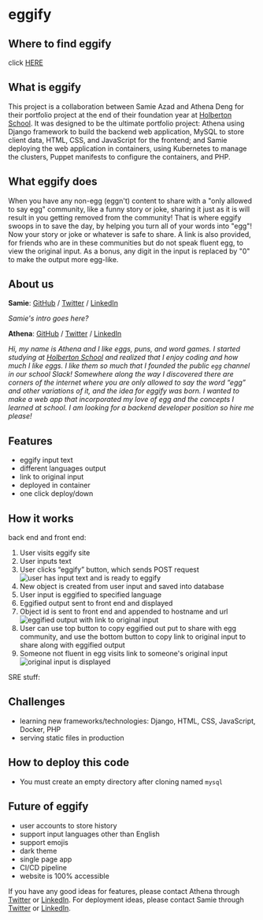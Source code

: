 # eggify
## Where to find eggify
click [HERE](http://eggventure.online/)

## What is eggify
This project is a collaboration between Samie Azad and Athena Deng for their portfolio project at the end of their foundation year at [Holberton School](https://www.holbertonschool.com/). It was designed to be the ultimate portfolio project: 
Athena using Django framework to build the backend web application, MySQL to store client data, HTML, CSS, and JavaScript for the frontend; 
and Samie deploying the web application in containers, using Kubernetes to manage the clusters, Puppet manifests to configure the containers, and PHP.

## What eggify does
When you have any non-egg (eggn't) content to share with a "only allowed to say egg" community, like a funny story or joke, sharing it just as it is will result in you getting removed from the community! That is where eggify swoops in to save the day, by helping you turn all of your words into "egg"! Now your story or joke or whatever is safe to share. A link is also provided, for friends who are in these communities but do not speak fluent egg, to view the original input. As a bonus, any digit in the input is replaced by "0" to make the output more egg-like.

## About us
**Samie**: [GitHub](https://github.com/sazad44) / [Twitter](https://twitter.com/AzadSamie) / [LinkedIn](https://www.linkedin.com/in/samieazad/)

_Samie's intro goes here?_

**Athena**: [GitHub](https://github.com/ad-egg) / [Twitter](https://twitter.com/CloudyCloak) / [LinkedIn](https://www.linkedin.com/in/ad-egg/)

_Hi, my name is Athena and I like eggs, puns, and word games. I started studying at [Holberton School](https://www.holbertonschool.com/) and realized that I enjoy coding and how much I like eggs. I like them so much that I founded the public `egg` channel in our school Slack! Somewhere along the way I discovered there are corners of the internet where you are only allowed to say the word “egg” and other variations of it, and the idea for eggify was born. I wanted to make a web app that incorporated my love of egg and the concepts I learned at school. I am looking for a backend developer position so hire me please!_

## Features
- eggify input text 
- different languages output
- link to original input
- deployed in container 
- one click deploy/down

## How it works
back end and front end:

1. User visits eggify site
2. User inputs text
3. User clicks “eggify” button, which sends POST request
   <img src="https://lh3.googleusercontent.com/Sy4hZr5H9mRDuhKCSnodGB6nHWNFyqvWGZ4o8J8nqb8KO6xKyu1OXst2hLZdOY9lvhkxUVRalycm71FOdtFuVbAP1-Ej0AIZP65ZwEg3CMV--V9Us6IRMJdI0lbo_qE_MpmEaLcA-Nut8Mq7D1DbNbLtUbPfluBw6OPDKp0pjIv_1pM3xNJ6wNyXVeo-eXZ0zFcVuYCRAo8GWp9r3hR3TyP58X9LdeTJBugMrJgplbSw7aPKIZ2Y3UppZ0lbbcJI_aF53O-SYNG8lPPcMhBKUBgM9koM37v-HW7UhoA2JWJKX8Gj5CMpkX2RUmiZRo4RzE6K_GAVn2vMWxYQITuhlCymGztc_MTzzsX-EGoLM_xH0pffNhshls5ryAdOv2-Z6zgwyk2xdzIJgPbt5Fl7wsnpVeN5tOBhNt_ZgB9_FBamQLnzwEUYMb1F1YWR8GhTTYUYn-7SlCmRin6GpOMLXRCLEdAp_cYG3i_ajT0gFspdZaQgp6Gt4Zb-c4OPbolk5OkouruzS7NsRgx22727WlyavjzOtDkBNzM3gpJgxMQnsbIJWa-KLCzNI6y2WTaSXCP2RzYsLHOVlaPgkSdvthJ5YEut-XY0k7alcNyNbvxQ3f6sE65sCPGTD9-P39ratRRxCPXsaOSMjlEs4cZfh-nZPa2SPg=w1756-h890-no" alt="user has input text and is ready to eggify">
4. New object is created from user input and saved into database
5. User input is eggified to specified language
6. Eggified output sent to front end and displayed
7. Object id is sent to front end and appended to hostname and url
   <img src="https://lh3.googleusercontent.com/Hy7cNaK2IgsUxJJFNWkwIIYNdTiRoz2MjkuVv9h-Jk0HhHEA5j_YXhOWSeufAmS8fECKhYkXwh-mg9FWIlR0OmAmuKEimO1ecSM3urXSLTfoP85eMCPTi-F58kjP50GNGiET7U3IqyGX66186B6RfzZZf6jud5MKPS4CrvHDBa9fVog-sVLn2uyYZNcu5GiWNYoLjuuFM4PTkhwo3bfCA59IucbaWErq2jG_DIfulaDFzgL9ueM9JXSo5xlnZ4ovC8REutruWsWRGV-vqGrSTkRDege1A7qLSVnnCffeaP5JqXCvnPL4SzwJF4w6SR-k7ac5PPvcRRvOlYwAQADo-tJPwLEpb81GUivFwtna2A6xiYmKMxb4vj57I4NWzBDUChbG5qtCyKB3shTGWo5vl9mWBpNrQ9kI5DDRfvusqXm6zBSWxtoCWoUPbkKcCEK_l8DWmbKfINP6ePdV4Ck1D-BXT80FzCbK6AFHyUDEyMAPclQuDv_pgEfaA9_S3jLWdQuILcdbgpSKe9mvNjAjM7gpGWNF21tquvGqyrzUi_WOrWriZ7Bou1nuSswGjbewR50AzxhldqgjUaSe5Yq3VhHLLbyzRPVuw0j03TSGBOIXwwwPBFqVzGastQgFyewSvGIJ6DmStqRfclX4sU9Pvf8ZKRYUqw=w1744-h1104-no" alt="eggified output with link to original input">
8. User can use top button to copy eggified out put to share with egg community, and use the bottom button to copy link to original input to share along with eggified output
9. Someone not fluent in egg visits link to someone's original input
   <img src="https://lh3.googleusercontent.com/H19YJ1Kfp23vgIUh_UkGOE4eYG-qIH2fyi6dBNW_CLb2YPNi3BPHyqGLS08VbuLw8G84Gco0n1r9cINP7WsGlFn62gkZnz3JIIfA6HtYEflRygNvulye2DnGLGh_bQbEUSELPyX_ZI0u8g4DS0vK5pATXKMICO_rK7_yG5jMcANvaDlr0k6-ot1gXweSEGJduS3VoT7xKW73Zz8Z8E7WPVbsrMmCKcsIdoiD7dU1i3rSZ5hwKq_aqaF0Xh_rv4wEeJ81V3Xq3iDXEraD1Hrlt7Or13Vr91JuchdWnNbHWEwGsFtNQdTzjQAxS698IS_LEG5TS6s3AeB8Q_WpCr09b3P-joeqGooVOyAv1SlKkd2NYktThLBMT2jDYSM3oBO6c3vBRrdED0PevcAl76JbWsIzuCAcopzpe0EyH8p_mpiPdGIt2IzWIT9uZQUPxPU_V4gBu5EoIy5auZ0QaXgfIXh2fbD-jPe49aeuRvFmJR1FygHz7t-a9rEiJVngFFfo8t9Ak7u3KKM_SYEpi9OpsNjf8Q9Y-MIQhuZ4Ksuo-cypAyowGuBzAYH0QUyxreTBkquAs-ZYSc9QdRR3GKTa6ppC8KHgUg_Qm3Fd9-cVtM8TzMq-dw4uaIBoThAUbvHsyrkc6EdvYkyh7pD5OwFO1a7knO0hAA=w1740-h714-no" alt="original input is displayed">

SRE stuff:


## Challenges
- learning new frameworks/technologies: Django, HTML, CSS, JavaScript, Docker, PHP
- serving static files in production 

## How to deploy this code
* You must create an empty directory after cloning named `mysql`

## Future of eggify
- user accounts to store history
- support input languages other than English
- support emojis
- dark theme
- single page app
- CI/CD pipeline
- website is 100% accessible

If you have any good ideas for features, please contact Athena through [Twitter](https://twitter.com/CloudyCloak) or [LinkedIn](https://www.linkedin.com/in/ad-egg/). For deployment ideas, please contact Samie through [Twitter](https://twitter.com/AzadSamie) or [LinkedIn](https://www.linkedin.com/in/samieazad/).
